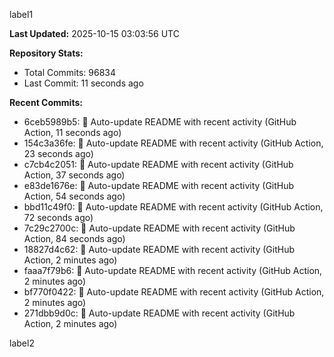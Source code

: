 
label1 
<!-- ACTIVITY_START -->
**Last Updated:** 2025-10-15 03:03:56 UTC

**Repository Stats:**
- Total Commits: 96834
- Last Commit: 11 seconds ago

**Recent Commits:**
- 6ceb5989b5: 🤖 Auto-update README with recent activity (GitHub Action, 11 seconds ago)
- 154c3a36fe: 🤖 Auto-update README with recent activity (GitHub Action, 23 seconds ago)
- c7cb4c2051: 🤖 Auto-update README with recent activity (GitHub Action, 37 seconds ago)
- e83de1676e: 🤖 Auto-update README with recent activity (GitHub Action, 54 seconds ago)
- bbd11c49f0: 🤖 Auto-update README with recent activity (GitHub Action, 72 seconds ago)
- 7c29c2700c: 🤖 Auto-update README with recent activity (GitHub Action, 84 seconds ago)
- 18827d4c62: 🤖 Auto-update README with recent activity (GitHub Action, 2 minutes ago)
- faaa7f79b6: 🤖 Auto-update README with recent activity (GitHub Action, 2 minutes ago)
- bf770f0422: 🤖 Auto-update README with recent activity (GitHub Action, 2 minutes ago)
- 271dbb9d0c: 🤖 Auto-update README with recent activity (GitHub Action, 2 minutes ago)
<!-- ACTIVITY_END -->

label2
